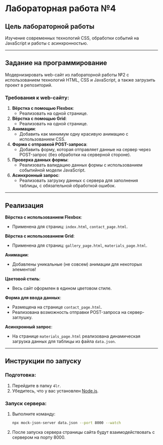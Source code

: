 # Лабораторная работа №4

## Цель лабораторной работы
Изучение современных технологий CSS, обработки событий на JavaScript и работы с асинхронностью.

---

## Задание на программирование
Модернизировать web-сайт из лабораторной работы №2 с использованием технологий HTML, CSS и JavaScript, а также загрузить проект в репозиторий.

### Требования к web-сайту:

1. **Вёрстка с помощью Flexbox**:
   - Реализовать на одной странице.
2. **Вёрстка с помощью Grid**:
   - Реализовать на одной странице.
3. **Анимации**:
   - Добавить как минимум одну красивую анимацию с использованием CSS.
4. **Форма с отправкой POST-запроса**:
   - Добавить форму, которая отправляет данные на сервер через POST-запрос (без обработки на серверной стороне).
5. **Проверка данных формы**:
   - Реализовать валидацию данных формы с использованием событийной модели JavaScript.
6. **Асинхронный запрос**:
   - Реализовать загрузку данных с сервера для заполнения таблицы, с обязательной обработкой ошибок.

---

## Реализация

**Вёрстка с использованием Flexbox**:
   - Применена для страниц: `index.html`, `contact_page.html`.

**Вёрстка с использованием Grid**:
   - Применена для страниц: `gallery_page.html`, `materials_page.html`.

**Анимации**:
   - Добавлены уникальные (не совсем) анимации для некоторых элементов!

**Цветовой стиль**:
   - Весь сайт оформлен в едином цветовом стиле.

**Форма для ввода данных**:
   - Размещена на странице `contact_page.html`.
   - Реализована возможность отправки POST-запроса на сервер-заглушку.

**Асинхронный запрос**:
   - На странице `materials_page.html` реализована динамическая загрузка данных для таблицы из файла `data.json`.

---

## Инструкции по запуску

### Подготовка:
1. Перейдите в папку `4lr`.
2. Убедитесь, что у вас установлен [Node.js](https://nodejs.org/).

### Запуск сервера:
1. Выполните команду:
   ```bash
   npx mock-json-server data.json --port 8000 --watch

2. После запуска сервера страницы сайта будут взаимодействовать с сервером на порту 8000.


